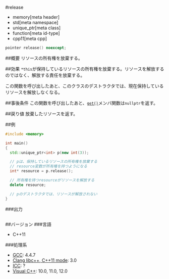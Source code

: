 #release
* memory[meta header]
* std[meta namespace]
* unique_ptr[meta class]
* function[meta id-type]
* cpp11[meta cpp]

```cpp
pointer release() noexcept;
```

##概要
リソースの所有権を放棄する。


##効果
`*this`が保持しているリソースの所有権を放棄する。リソースを解放するのではなく、解放する責任を放棄する。

この関数を呼び出したあと、このクラスのデストラクタでは、現在保持しているリソースを解放しなくなる。


##事後条件
この関数を呼び出したあと、[`get()`](get.md)メンバ関数は`nullptr`を返す。


##戻り値
放棄したリソースを返す。


##例
```cpp
#include <memory>

int main()
{
  std::unique_ptr<int> p(new int(3));

  // pは、保持しているリソースの所有権を放棄する
  // resource変数が所有権を持つようになる
  int* resource = p.release();

  // 所有権を持つresourceがリソースを解放する
  delete resource;

  // pのデストラクタでは、リソースが解放されない
}
```

###出力
```
```

##バージョン
###言語
- C++11

###処理系
- [GCC](/implementation.md#gcc): 4.4.7
- [Clang libc++, C++11 mode](/implementation.md#clang): 3.0
- [ICC](/implementation.md#icc): ?
- [Visual C++](/implementation.md#visual_cpp): 10.0, 11.0, 12.0

